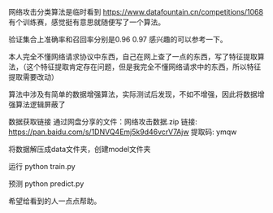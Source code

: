 网络攻击分类算法是临时看到 https://www.datafountain.cn/competitions/1068 有个训练赛，感觉挺有意思就随便写了一个算法。

验证集合上准确率和召回率分别是0.96 0.97 感兴趣的可以参考一下。

本人完全不懂网络请求协议中东西，自己在网上查了一点的东西，写了特征提取算法，（这个特征提取肯定存在问题，但是我完全不懂网络请求中的东西，所以特征提取需要改动）

算法中涉及有简单的数据增强算法，实际测试后发现，不如不增强，因此将数据增强算法逻辑屏蔽了

数据获取链接 通过网盘分享的文件：网络攻击数据.zip
链接: https://pan.baidu.com/s/1DNVQ4Emj5k9d46vcrV7Ajw 提取码: ymqw

将数据解压成data文件夹，创建model文件夹

运行 python train.py

预测 python predict.py

希望给看到的人一点点帮助。

